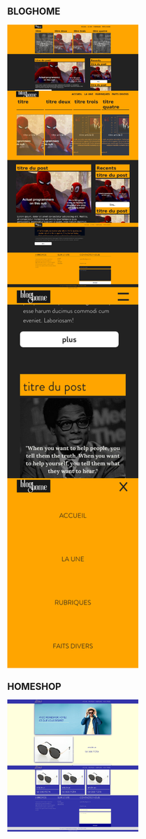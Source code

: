 ## BLOGHOME
<div style='display:grid;grid-template-columns:repeaat(2,6fr);'>
    <img src='bloghome/preview.png' alt='preview bloghome'  width=300 />
    <img src='bloghome/preview2.png' alt='preview bloghome' width=300 />
    <img src='bloghome/preview3.png' alt='preview bloghome' width=300 />
    <img src='bloghome/preview4.png' alt='preview bloghome' width=300 />
    <img src='bloghome/preview5.png' alt='preview bloghome' width=300 />
</div>

## HOMESHOP
<div style='display:grid;grid-template-columns:repeaat(2,6fr);'>
    <img src='homeshop/preview.png' alt='preview homeshop'  width=300 />
    <img src='homeshop/preview2.png' alt='preview homeshop' width=300 />
</div>